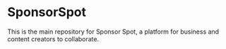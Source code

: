 # SponsorSpot
This is the main repository for Sponsor Spot, a platform for business and content creators to collaborate. 
